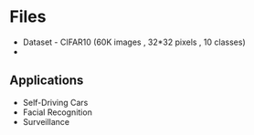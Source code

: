 # Files #
- Dataset - CIFAR10 (60K images , 32*32 pixels , 10 classes)
- 

## Applications ##
- Self-Driving Cars
- Facial Recognition
- Surveillance
